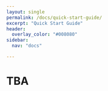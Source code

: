 ```yaml
---
layout: single
permalink: /docs/quick-start-guide/
excerpt: "Quick Start Guide"
header:
  overlay_color: "#008080"
sidebar:
  nav: "docs"

---
```

# TBA